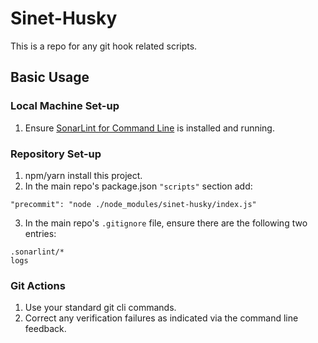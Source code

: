 # Sinet-Husky

This is a repo for any git hook related scripts.

## Basic Usage

### Local Machine Set-up
1. Ensure [SonarLint for Command Line](http://www.sonarlint.org/commandline/) is installed and running.

### Repository Set-up
1. npm/yarn install this project.
2. In the main repo's package.json `"scripts"` section add:
  ```
  "precommit": "node ./node_modules/sinet-husky/index.js"
  ```
3. In the main repo's `.gitignore` file, ensure there are the following two entries:
  ```
  .sonarlint/*
  logs
  ```
  
### Git Actions
1. Use your standard git cli commands.  
2. Correct any verification failures as indicated via the command line feedback.